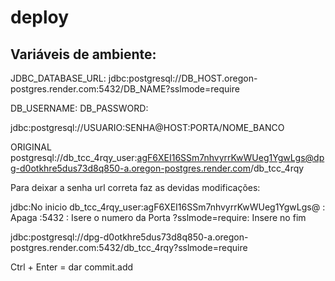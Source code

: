 # deploy

## Variáveis de ambiente:

JDBC_DATABASE_URL: jdbc:postgresql://DB_HOST.oregon-postgres.render.com:5432/DB_NAME?sslmode=require

DB_USERNAME:
DB_PASSWORD:

jdbc:postgresql://USUARIO:SENHA@HOST:PORTA/NOME_BANCO


ORIGINAL
postgresql://db_tcc_4rqy_user:agF6XEI16SSm7nhvyrrKwWUeg1YgwLgs@dpg-d0otkhre5dus73d8q850-a.oregon-postgres.render.com/db_tcc_4rqy

Para deixar a senha url correta faz as devidas modificações:

jdbc:No inicio
db_tcc_4rqy_user:agF6XEI16SSm7nhvyrrKwWUeg1YgwLgs@ : Apaga
:5432 : Isere o numero da Porta
?sslmode=require: Insere no fim

jdbc:postgresql://dpg-d0otkhre5dus73d8q850-a.oregon-postgres.render.com:5432/db_tcc_4rqy?sslmode=require


Ctrl + Enter = dar commit.add

